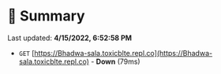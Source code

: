 # 📖 Summary
Last updated: **4/15/2022, 6:52:58 PM**

- `GET` [https://Bhadwa-sala.toxicblte.repl.co](https://Bhadwa-sala.toxicblte.repl.co) - **Down** (79ms)
